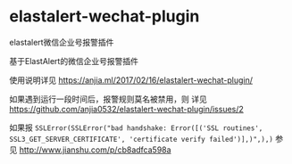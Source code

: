 # elastalert-wechat-plugin
elastalert微信企业号报警插件

基于ElastAlert的微信企业号报警插件


使用说明详见 https://anjia.ml/2017/02/16/elastalert-wechat-plugin/

如果遇到运行一段时间后，报警规则莫名被禁用，则 详见 https://github.com/anjia0532/elastalert-wechat-plugin/issues/2

如果报 `SSLError(SSLError("bad handshake: Error([('SSL routines', SSL3_GET_SERVER_CERTIFICATE', 'certificate verify failed')],)",),)` 参见 http://www.jianshu.com/p/cb8adfca598a
